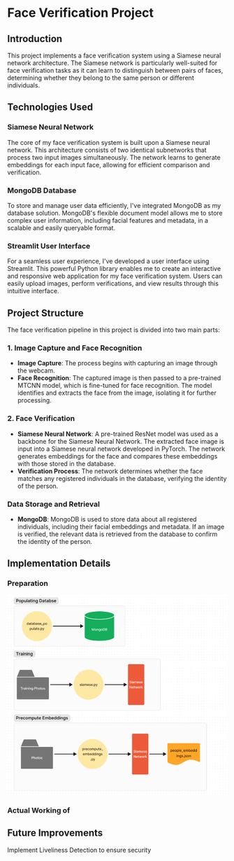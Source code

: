 # Face Verification Project

## Introduction

This project implements a face verification system using a Siamese neural network architecture. The Siamese network is particularly well-suited for face verification tasks as it can learn to distinguish between pairs of faces, determining whether they belong to the same person or different individuals.

## Technologies Used

### Siamese Neural Network

The core of my face verification system is built upon a Siamese neural network. This architecture consists of two identical subnetworks that process two input images simultaneously. The network learns to generate embeddings for each input face, allowing for efficient comparison and verification.

### MongoDB Database

To store and manage user data efficiently, I've integrated MongoDB as my database solution. MongoDB's flexible document model allows me to store complex user information, including facial features and metadata, in a scalable and easily queryable format.

### Streamlit User Interface

For a seamless user experience, I've developed a user interface using Streamlit. This powerful Python library enables me to create an interactive and responsive web application for my face verification system. Users can easily upload images, perform verifications, and view results through this intuitive interface.

## Project Structure
The face verification pipeline in this project is divided into two main parts:

### 1. Image Capture and Face Recognition

- **Image Capture**: The process begins with capturing an image through the webcam.
- **Face Recognition**: The captured image is then passed to a pre-trained MTCNN model, which is fine-tuned for face recognition. The model identifies and extracts the face from the image, isolating it for further processing.

### 2. Face Verification

- **Siamese Neural Network**: A pre-trained ResNet model was used as a backbone for the Siamese Neural Network. The extracted face image is input into a Siamese neural network developed in PyTorch. The network generates embeddings for the face and compares these embeddings with those stored in the database.
- **Verification Process**: The network determines whether the face matches any registered individuals in the database, verifying the identity of the person.

### Data Storage and Retrieval

- **MongoDB**: MongoDB is used to store data about all registered individuals, including their facial embeddings and metadata. If an image is verified, the relevant data is retrieved from the database to confirm the identity of the person.

## Implementation Details

### Preparation
![Preparation](preparation.png)

### Actual Working of 

## Future Improvements

Implement Liveliness Detection to ensure security
